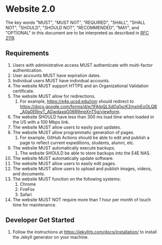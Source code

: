 # Website 2.0
The key words "MUST", "MUST NOT", "REQUIRED", "SHALL", "SHALL NOT", "SHOULD", "SHOULD NOT", "RECOMMENDED",  "MAY", and "OPTIONAL" in this document are to be interpreted as described in [RFC 2119](https://datatracker.ietf.org/doc/html/rfc2119).
## Requirements
1. Users with administrative access MUST authenticate with multi-factor authentication.
2. User accounts MUST have expiration dates.
3. Individual users MUST have individual accounts.
4. The website MUST support HTTPS and an Organizational Validation certificate.
6. The website MUST allow for redirections.
    1. For example, https://e4e.ucsd.edu/join should redirect to https://docs.google.com/forms/d/e/1FAIpQLSdOa1xcK2mxjnEoOLQB_A0a0ERnyT_AGwdaxqG06R9meXnT5g/viewform.
7. The website SHOULD have less than 300 ms load time when loaded in the US with a 100 Mbps link.
8. The website MUST allow users to easily post updates.
9. The website MUST allow programmatic generation of pages.
    1. For example, GitHub Actions should be able to edit and publish a page to reflect current expeditions, students, alumni, etc.
10. The website MUST automatically execute backups.
    1. The website SHOULD be able to store backups into the E4E NAS.
11. The website MUST automatically update software.
12. The website MUST allow users to easily edit pages.
13. The website MUST allow users to upload and publish images, videos, and documents.
14. The website MUST function on the following systems:
    1. Chrome
    2. FireFox
    3. Safari
15. The website MUST NOT require more than 1 hour per month of touch time for maintenance.

## Developer Get Started
1. Follow the instructions at https://jekyllrb.com/docs/installation/ to install the Jekyll generator on your machine.
